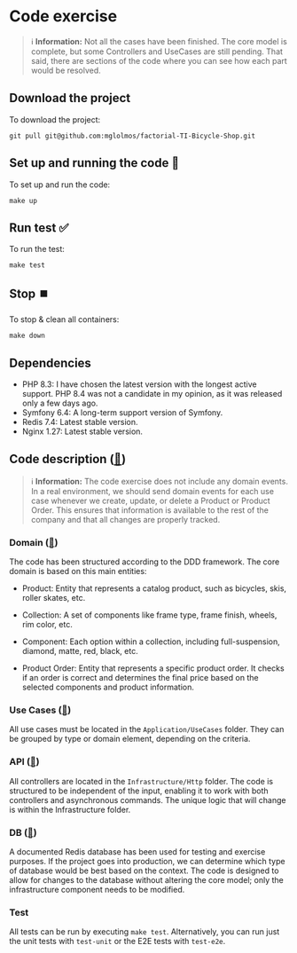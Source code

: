# Code exercise

> ℹ️ **Information:** Not all the cases have been finished. The core model is complete, but some Controllers and UseCases are still pending. That said, there are sections of the code where you can see how each part would be resolved.

## Download the project
To download the project:
```
git pull git@github.com:mglolmos/factorial-TI-Bicycle-Shop.git
```

## Set up and running the code 🚀

To set up and run the code:
```
make up
```

## Run test ✅
To run the test:
```
make test
```

## Stop ⏹️
To stop & clean all containers:
```
make down
```

## Dependencies
* PHP 8.3: I have chosen the latest version with the longest active support. PHP 8.4 was not a candidate in my opinion, as it was released only a few days ago. 
* Symfony 6.4: A long-term support version of Symfony.
* Redis 7.4: Latest stable version.
* Nginx 1.27: Latest stable version.

## Code description ([🔗](code_description.md))
> ℹ️ **Information:** The code exercise does not include any domain events. In a real environment, we should send domain events for each use case whenever we create, update, or delete a Product or Product Order. This ensures that information is available to the rest of the company and that all changes are properly tracked.


### Domain ([🔗](code_description/domain.md))

The code has been structured according to the DDD framework. The core domain is based on this main entities:
* Product: Entity that represents a catalog product, such as bicycles, skis, roller skates, etc.
* Collection: A set of components like frame type, frame finish, wheels, rim color, etc.
* Component: Each option within a collection, including full-suspension, diamond, matte, red, black, etc.

* Product Order: Entity that represents a specific product order. It checks if an order is correct and determines the final price based on the selected components and product information.

### Use Cases ([🔗](code_description/use_cases.md))

All use cases must be located in the `Application/UseCases` folder. They can be grouped by type or domain element, depending on the criteria.

### API ([🔗](code_description/api.md))
All controllers are located in the `Infrastructure/Http` folder. The code is structured to be independent of the input, enabling it to work with both controllers and asynchronous commands. The unique logic that will change is within the Infrastructure folder.

### DB ([🔗](code_description/db.md))
A documented Redis database has been used for testing and exercise purposes. If the project goes into production, we can determine which type of database would be best based on the context. The code is designed to allow for changes to the database without altering the core model; only the infrastructure component needs to be modified.

### Test
All tests can be run by executing `make test`. Alternatively, you can run just the unit tests with `test-unit` or the E2E tests with `test-e2e`.

